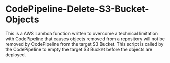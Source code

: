 # CodePipeline-Delete-S3-Bucket-Objects
This is a AWS Lambda function written to overcome a technical limitation with CodePipeline that causes objects removed from a repository will not be removed by CodePipeline from the target S3 Bucket. This script is called by the CodePipeline to empty the target S3 Bucket before the objects are deployed.
